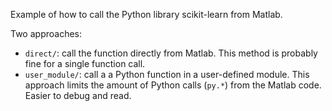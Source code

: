 Example of how to call the Python library scikit-learn from Matlab.

Two approaches:
- `direct/`: call the function directly from Matlab. This method is probably fine for a single function call.
- `user_module/`: call a a Python function in a user-defined module. This approach limits the amount of Python calls (`py.*`) from the Matlab code. Easier to debug and read.
